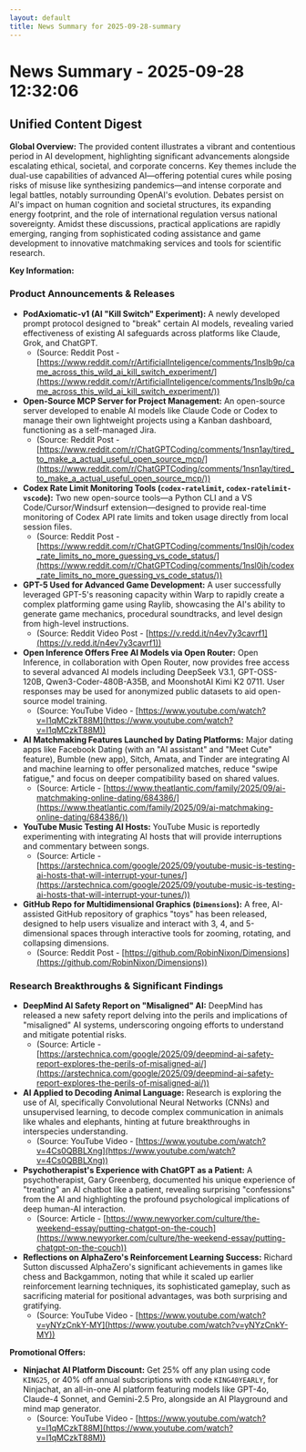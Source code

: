 ```yaml
---
layout: default
title: News Summary for 2025-09-28-summary
---
```

# News Summary - 2025-09-28 12:32:06

## Unified Content Digest

**Global Overview:**
The provided content illustrates a vibrant and contentious period in AI development, highlighting significant advancements alongside escalating ethical, societal, and corporate concerns. Key themes include the dual-use capabilities of advanced AI—offering potential cures while posing risks of misuse like synthesizing pandemics—and intense corporate and legal battles, notably surrounding OpenAI's evolution. Debates persist on AI's impact on human cognition and societal structures, its expanding energy footprint, and the role of international regulation versus national sovereignty. Amidst these discussions, practical applications are rapidly emerging, ranging from sophisticated coding assistance and game development to innovative matchmaking services and tools for scientific research.

**Key Information:**

### Product Announcements & Releases
*   **PodAxiomatic-v1 (AI "Kill Switch" Experiment):** A newly developed prompt protocol designed to "break" certain AI models, revealing varied effectiveness of existing AI safeguards across platforms like Claude, Grok, and ChatGPT.
    *   (Source: Reddit Post - [https://www.reddit.com/r/ArtificialInteligence/comments/1nslb9p/came_across_this_wild_ai_kill_switch_experiment/](https://www.reddit.com/r/ArtificialInteligence/comments/1nslb9p/came_across_this_wild_ai_kill_switch_experiment/))
*   **Open-Source MCP Server for Project Management:** An open-source server developed to enable AI models like Claude Code or Codex to manage their own lightweight projects using a Kanban dashboard, functioning as a self-managed Jira.
    *   (Source: Reddit Post - [https://www.reddit.com/r/ChatGPTCoding/comments/1nsn1ay/tired_to_make_a_actual_useful_open_source_mcp/](https://www.reddit.com/r/ChatGPTCoding/comments/1nsn1ay/tired_to_make_a_actual_useful_open_source_mcp/))
*   **Codex Rate Limit Monitoring Tools (`codex-ratelimit`, `codex-ratelimit-vscode`):** Two new open-source tools—a Python CLI and a VS Code/Cursor/Windsurf extension—designed to provide real-time monitoring of Codex API rate limits and token usage directly from local session files.
    *   (Source: Reddit Post - [https://www.reddit.com/r/ChatGPTCoding/comments/1nsl0jh/codex_rate_limits_no_more_guessing_vs_code_status/](https://www.reddit.com/r/ChatGPTCoding/comments/1nsl0jh/codex_rate_limits_no_more_guessing_vs_code_status/))
*   **GPT-5 Used for Advanced Game Development:** A user successfully leveraged GPT-5's reasoning capacity within Warp to rapidly create a complex platforming game using Raylib, showcasing the AI's ability to generate game mechanics, procedural soundtracks, and level design from high-level instructions.
    *   (Source: Reddit Video Post - [https://v.redd.it/n4ev7y3cavrf1](https://v.redd.it/n4ev7y3cavrf1))
*   **Open Inference Offers Free AI Models via Open Router:** Open Inference, in collaboration with Open Router, now provides free access to several advanced AI models including DeepSeek V3.1, GPT-OSS-120B, Qwen3-Coder-480B-A35B, and MoonshotAI Kimi K2 0711. User responses may be used for anonymized public datasets to aid open-source model training.
    *   (Source: YouTube Video - [https://www.youtube.com/watch?v=I1qMCzkT88M](https://www.youtube.com/watch?v=I1qMCzkT88M))
*   **AI Matchmaking Features Launched by Dating Platforms:** Major dating apps like Facebook Dating (with an "AI assistant" and "Meet Cute" feature), Bumble (new app), Sitch, Amata, and Tinder are integrating AI and machine learning to offer personalized matches, reduce "swipe fatigue," and focus on deeper compatibility based on shared values.
    *   (Source: Article - [https://www.theatlantic.com/family/2025/09/ai-matchmaking-online-dating/684386/](https://www.theatlantic.com/family/2025/09/ai-matchmaking-online-dating/684386/))
*   **YouTube Music Testing AI Hosts:** YouTube Music is reportedly experimenting with integrating AI hosts that will provide interruptions and commentary between songs.
    *   (Source: Article - [https://arstechnica.com/google/2025/09/youtube-music-is-testing-ai-hosts-that-will-interrupt-your-tunes/](https://arstechnica.com/google/2025/09/youtube-music-is-testing-ai-hosts-that-will-interrupt-your-tunes/))
*   **GitHub Repo for Multidimensional Graphics (`Dimensions`):** A free, AI-assisted GitHub repository of graphics "toys" has been released, designed to help users visualize and interact with 3, 4, and 5-dimensional spaces through interactive tools for zooming, rotating, and collapsing dimensions.
    *   (Source: Reddit Post - [https://github.com/RobinNixon/Dimensions](https://github.com/RobinNixon/Dimensions))

### Research Breakthroughs & Significant Findings
*   **DeepMind AI Safety Report on "Misaligned" AI:** DeepMind has released a new safety report delving into the perils and implications of "misaligned" AI systems, underscoring ongoing efforts to understand and mitigate potential risks.
    *   (Source: Article - [https://arstechnica.com/google/2025/09/deepmind-ai-safety-report-explores-the-perils-of-misaligned-ai/](https://arstechnica.com/google/2025/09/deepmind-ai-safety-report-explores-the-perils-of-misaligned-ai/))
*   **AI Applied to Decoding Animal Language:** Research is exploring the use of AI, specifically Convolutional Neural Networks (CNNs) and unsupervised learning, to decode complex communication in animals like whales and elephants, hinting at future breakthroughs in interspecies understanding.
    *   (Source: YouTube Video - [https://www.youtube.com/watch?v=4Cs0QBBLXng](https://www.youtube.com/watch?v=4Cs0QBBLXng))
*   **Psychotherapist&#39;s Experience with ChatGPT as a Patient:** A psychotherapist, Gary Greenberg, documented his unique experience of "treating" an AI chatbot like a patient, revealing surprising "confessions" from the AI and highlighting the profound psychological implications of deep human-AI interaction.
    *   (Source: Article - [https://www.newyorker.com/culture/the-weekend-essay/putting-chatgpt-on-the-couch](https://www.newyorker.com/culture/the-weekend-essay/putting-chatgpt-on-the-couch))
*   **Reflections on AlphaZero's Reinforcement Learning Success:** Richard Sutton discussed AlphaZero's significant achievements in games like chess and Backgammon, noting that while it scaled up earlier reinforcement learning techniques, its sophisticated gameplay, such as sacrificing material for positional advantages, was both surprising and gratifying.
    *   (Source: YouTube Video - [https://www.youtube.com/watch?v=yNYzCnkY-MY](https://www.youtube.com/watch?v=yNYzCnkY-MY))

**Promotional Offers:**
*   **Ninjachat AI Platform Discount:** Get 25% off any plan using code `KING25`, or 40% off annual subscriptions with code `KING40YEARLY`, for Ninjachat, an all-in-one AI platform featuring models like GPT-4o, Claude-4 Sonnet, and Gemini-2.5 Pro, alongside an AI Playground and mind map generator.
    *   (Source: YouTube Video - [https://www.youtube.com/watch?v=I1qMCzkT88M](https://www.youtube.com/watch?v=I1qMCzkT88M))